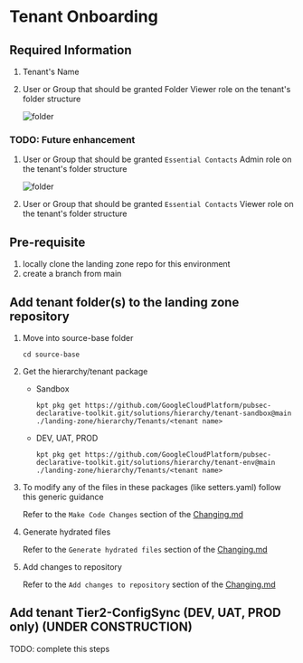 # Tenant Onboarding

## Required Information

1. Tenant's Name
1. User or Group that should be granted Folder Viewer role on the tenant's folder structure

    ![folder](img/folder-structure.png)


### TODO: Future enhancement
1. User or Group that should be granted `Essential Contacts` Admin role on the tenant's folder structure

    ![folder](img/essential-contacts.png)

1. User or Group that should be granted `Essential Contacts` Viewer role on the tenant's folder structure

## Pre-requisite

1. locally clone the landing zone repo for this environment
1. create a branch from main

## Add tenant folder(s) to the landing zone repository

1. Move into source-base folder
    ```
    cd source-base
    ```
1. Get the hierarchy/tenant package
    - Sandbox
      ```
      kpt pkg get https://github.com/GoogleCloudPlatform/pubsec-declarative-toolkit.git/solutions/hierarchy/tenant-sandbox@main ./landing-zone/hierarchy/Tenants/<tenant name>
      ```

    - DEV, UAT, PROD
      ```
      kpt pkg get https://github.com/GoogleCloudPlatform/pubsec-declarative-toolkit.git/solutions/hierarchy/tenant-env@main ./landing-zone/hierarchy/Tenants/<tenant name>
      ```

1. To modify any of the files in these packages (like setters.yaml) follow this generic guidance
  
    Refer to the `Make Code Changes` section of the [Changing.md](../Landing%20Zone%20Operations/Changing.md#Make%20code%20changes)

1. Generate hydrated files

    Refer to the `Generate hydrated files` section of the [Changing.md](../Landing%20Zone%20Operations/Changing.md#Generate%20hydrated%20files)

1. Add changes to repository
    
    Refer to the `Add changes to repository` section of the [Changing.md](../Landing%20Zone%20Operations/Changing.md#Add%20changes%20to%20repository)


## Add tenant Tier2-ConfigSync (DEV, UAT, PROD only) (UNDER CONSTRUCTION)

TODO: complete this steps

